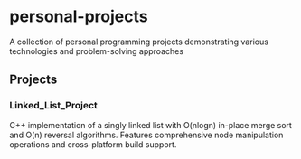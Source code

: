 # personal-projects
A collection of personal programming projects demonstrating various technologies and problem-solving approaches

## Projects
### Linked_List_Project
C++ implementation of a singly linked list with O(nlogn) in-place merge sort and O(n) reversal algorithms. Features comprehensive node manipulation operations and cross-platform build support.
